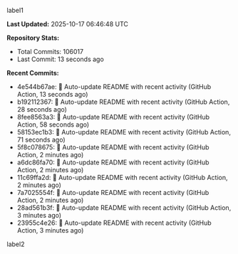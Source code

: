 
label1 
<!-- ACTIVITY_START -->
**Last Updated:** 2025-10-17 06:46:48 UTC

**Repository Stats:**
- Total Commits: 106017
- Last Commit: 13 seconds ago

**Recent Commits:**
- 4e544b67ae: 🤖 Auto-update README with recent activity (GitHub Action, 13 seconds ago)
- b192112367: 🤖 Auto-update README with recent activity (GitHub Action, 28 seconds ago)
- 8fee8563a3: 🤖 Auto-update README with recent activity (GitHub Action, 58 seconds ago)
- 58153ec1b3: 🤖 Auto-update README with recent activity (GitHub Action, 71 seconds ago)
- 5f8c078675: 🤖 Auto-update README with recent activity (GitHub Action, 2 minutes ago)
- a6dc86fa70: 🤖 Auto-update README with recent activity (GitHub Action, 2 minutes ago)
- 11c69ffa2d: 🤖 Auto-update README with recent activity (GitHub Action, 2 minutes ago)
- 7a7025554f: 🤖 Auto-update README with recent activity (GitHub Action, 2 minutes ago)
- 28ad561b3f: 🤖 Auto-update README with recent activity (GitHub Action, 3 minutes ago)
- 23955c4e26: 🤖 Auto-update README with recent activity (GitHub Action, 3 minutes ago)
<!-- ACTIVITY_END -->

label2
